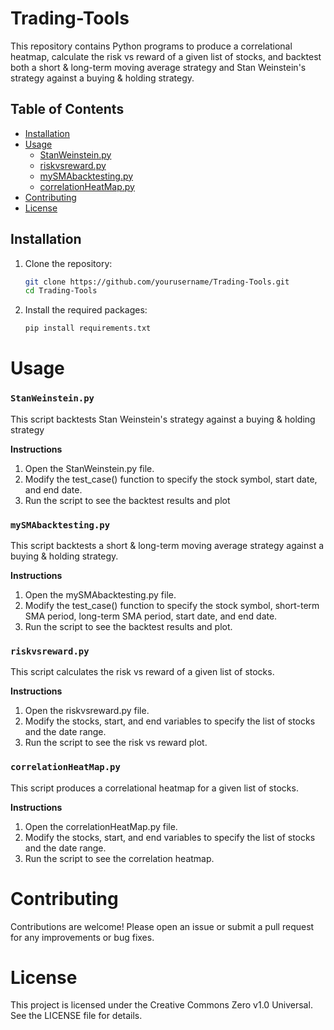 # Trading-Tools

This repository contains Python programs to produce a correlational heatmap, calculate the risk vs reward of a given list of stocks, and backtest both a short & long-term moving average strategy and Stan Weinstein's strategy against a buying & holding strategy.

## Table of Contents
- [Installation](#installation)
- [Usage](#usage)
  - [StanWeinstein.py](#stanweinsteinpy)
  - [riskvsreward.py](#riskvsrewardpy)
  - [mySMAbacktesting.py](#mysmabacktestingpy)
  - [correlationHeatMap.py](#correlationheatmappy)
- [Contributing](#contributing)
- [License](#license)

## Installation

1. Clone the repository:
   ```bash
   git clone https://github.com/yourusername/Trading-Tools.git
   cd Trading-Tools

2. Install the required packages:
    ```bash
    pip install requirements.txt

# Usage

### `StanWeinstein.py`

This script backtests Stan Weinstein's strategy against a buying & holding strategy

**Instructions**

1. Open the StanWeinstein.py file.
2. Modify the test_case() function to specify the stock symbol, start date, and end date.
3. Run the script to see the backtest results and plot

### `mySMAbacktesting.py`

This script backtests a short & long-term moving average strategy against a buying & holding strategy.

**Instructions**

1. Open the mySMAbacktesting.py file.
2. Modify the test_case() function to specify the stock symbol, short-term SMA period, long-term SMA period, start date, and end date.
3. Run the script to see the backtest results and plot.

### `riskvsreward.py`

This script calculates the risk vs reward of a given list of stocks.

**Instructions**

1. Open the riskvsreward.py file.
2. Modify the stocks, start, and end variables to specify the list of stocks and the date range.
3. Run the script to see the risk vs reward plot.

### `correlationHeatMap.py`

This script produces a correlational heatmap for a given list of stocks.

**Instructions**

1. Open the correlationHeatMap.py file.
2. Modify the stocks, start, and end variables to specify the list of stocks and the date range.
3. Run the script to see the correlation heatmap.

# Contributing

Contributions are welcome! Please open an issue or submit a pull request for any improvements or bug fixes.

# License

This project is licensed under the Creative Commons Zero v1.0 Universal. See the LICENSE file for details.
